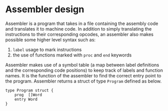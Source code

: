 # Assembler design

Assembler is a program that takes in a file containing the assembly code and translates it to machine code. In addition to simply translating the instructions to their corresponding opcodes, an assembler also makes possible some higher level syntax such as:
1. `label` usage to mark instructions
2. the use of functions marked with `proc` and `end` keywords

Assembler makes use of a symbol table (a map between label definitions and the corresponding code positions) to keep track of labels and function names. It is the function of the assembler to find the correct entry point to the program. Assembler returns a struct of type `Program` defined as below.

```
type Program struct {
	prog  []Word
	entry Word
}
```